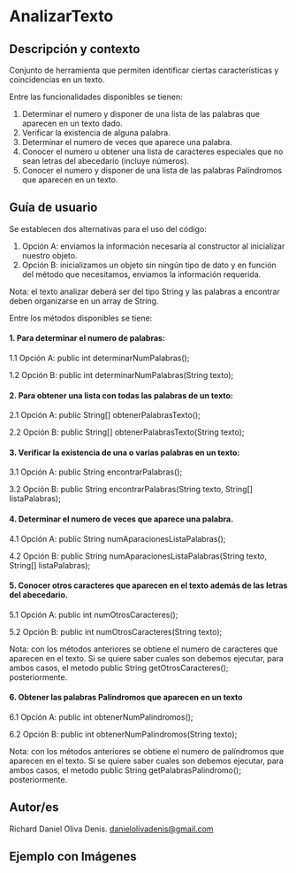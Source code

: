 # AnalizarTexto
## Descripción y contexto 
Conjunto de herramienta que permiten identificar ciertas características y coincidencias en un texto. 

Entre las funcionalidades disponibles se tienen:

1. Determinar el numero y disponer de una lista de las palabras que aparecen en un texto dado.
2. Verificar la existencia de alguna palabra.
3. Determinar el numero de veces que aparece una palabra.
4. Conocer el numero u obtener una lista de caracteres especiales que no sean letras del abecedario (incluye números).
5. Conocer el numero y disponer de una lista de las palabras Palíndromos que aparecen en un texto.

## Guía de usuario
Se establecen dos alternativas para el uso del código: 

1. Opción A: enviamos la información necesaria al constructor al inicializar nuestro objeto. 
2. Opción B: inicializamos un objeto sin ningún tipo de dato y en función del método que necesitamos, enviamos la información requerida.

Nota: el texto analizar deberá ser del tipo String y las palabras a encontrar deben organizarse en un array de String.

Entre los métodos disponibles se tiene:

#### 1. Para determinar el numero de palabras:

1.1 Opción A: public int determinarNumPalabras();

1.2 Opción B: public int determinarNumPalabras(String texto);

#### 2. Para obtener una lista con todas las palabras de un texto:

2.1 Opción A: public String[] obtenerPalabrasTexto();

2.2 Opción B: public String[] obtenerPalabrasTexto(String texto);

#### 3. Verificar la existencia de una o varias palabras en un texto:

3.1 Opción A: public String encontrarPalabras();

3.2 Opción B: public String encontrarPalabras(String texto, String[] listaPalabras);

#### 4. Determinar el numero de veces que aparece una palabra.

4.1 Opción A: public String numAparacionesListaPalabras();

4.2 Opción B: public String numAparacionesListaPalabras(String texto, String[] listaPalabras);

#### 5. Conocer otros caracteres que aparecen en el texto además de las letras del abecedario.

5.1 Opción A: public int numOtrosCaracteres();

5.2 Opción B: public int numOtrosCaracteres(String texto);

Nota: con los métodos anteriores se obtiene el numero de caracteres que aparecen en el texto. Si se quiere saber cuales son debemos ejecutar, para ambos casos, el metodo public String getOtrosCaracteres(); posteriormente.

#### 6. Obtener las palabras Palíndromos que aparecen en un texto

6.1 Opción A: public int obtenerNumPalindromos();

6.2 Opción B: public int obtenerNumPalindromos(String texto);

Nota: con los métodos anteriores se obtiene el numero de palíndromos que aparecen en el texto. Si se quiere saber cuales son debemos ejecutar, para ambos casos, el metodo public String getPalabrasPalindromo(); posteriormente.

## Autor/es
Richard Daniel Oliva Denis. danielolivadenis@gmail.com

## Ejemplo con Imágenes

